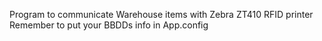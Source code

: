 Program to communicate Warehouse items with Zebra ZT410 RFID printer
Remember to put your BBDDs info in App.config